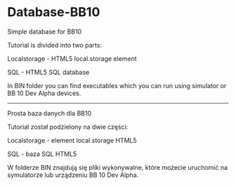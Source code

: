 Database-BB10
=============

Simple database for BB10 

Tutorial is divided into two parts:

Localstorage	- HTML5 local.storage element

SQL				- HTML5 SQL database

In BIN folder you can find executables which you can run using simulator or BB 10 Dev Alpha devices.

---------------------------------------


Prosta baza danych dla BB10

Tutorial został podzielony na dwie części:

Localstorage	- element local.storage HTML5

SQL				- baza SQL HTML5

W folderze BIN znajdują się pliki wykonywalne, które możecie uruchomić na symulatorze lub urządzeniu BB 10 Dev Alpha.